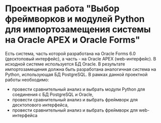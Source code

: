 # Проектная работа "Выбор фреймворков и модулей Python для импортозамещения системы на Oracle APEX и Oracle Forms" #
Есть система, часть которой разработана на Oracle Forms 6.0 (десктоповый интерфейс), а часть - на Oracle APEX (web-интерфейс).
В исходной системе используется БД Oracle.
В результате импортозамещения должна быть разработана аналогичная система на Python, использующая БД PostgreSQL.
В рамках данной проектной работы необходимо:
- провести сравнительный анализ и выбрать модули Python для соединения с БД PostgreSQL и Oracle,
- провести сравнительный анализ и выбрать фреймворк для десктопового интерфейса,
- провести сравнительный анализ и выбрать фреймворк для web-интерфейса
